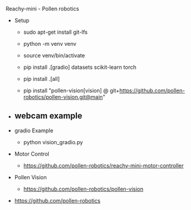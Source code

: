 Reachy-mini  - Pollen robotics


- Setup
  - sudo apt-get install git-lfs
  - python -m venv venv
  - source venv/bin/activate
  - pip install .[gradio] datasets scikit-learn torch
  - pip install .[all]

  - pip install "pollen-vision[vision] @ git+https://github.com/pollen-robotics/pollen-vision.git@main"

- webcam example
  - 

- gradio Example
  - python vision_gradio.py

- Motor Control
  - https://github.com/pollen-robotics/reachy-mini-motor-controller

- Pollen Vision
  - https://github.com/pollen-robotics/pollen-vision

- https://github.com/pollen-robotics